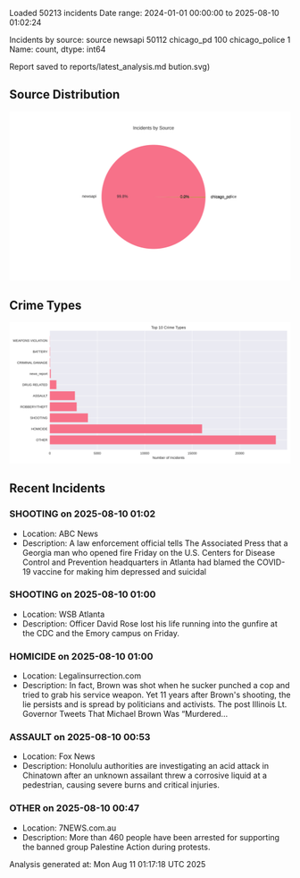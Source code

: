 
Loaded 50213 incidents
Date range: 2024-01-01 00:00:00 to 2025-08-10 01:02:24

Incidents by source:
source
newsapi           50112
chicago_pd          100
chicago_police        1
Name: count, dtype: int64

Report saved to reports/latest_analysis.md
bution.svg)

## Source Distribution
![Source Distribution](images/source_distribution.svg)

## Crime Types
![Crime Types](images/crime_types.svg)

## Recent Incidents

### SHOOTING on 2025-08-10 01:02
- Location: ABC News
- Description: A law enforcement official tells The Associated Press that a Georgia man who opened fire Friday on the U.S. Centers for Disease Control and Prevention headquarters in Atlanta had blamed the COVID-19 vaccine for making him depressed and suicidal


### SHOOTING on 2025-08-10 01:00
- Location: WSB Atlanta
- Description: Officer David Rose lost his life running into the gunfire at the CDC and the Emory campus on Friday.


### HOMICIDE on 2025-08-10 01:00
- Location: Legalinsurrection.com
- Description: In fact, Brown was shot when he sucker punched a cop and tried to grab his service weapon. Yet 11 years after Brown's shooting, the lie persists and is spread by politicians and activists.
The post Illinois Lt. Governor Tweets That Michael Brown Was “Murdered…


### ASSAULT on 2025-08-10 00:53
- Location: Fox News
- Description: Honolulu authorities are investigating an acid attack in Chinatown after an unknown assailant threw a corrosive liquid at a pedestrian, causing severe burns and critical injuries.


### OTHER on 2025-08-10 00:47
- Location: 7NEWS.com.au
- Description: More than 460 people have been arrested for supporting the banned group Palestine Action during protests.

Analysis generated at: Mon Aug 11 01:17:18 UTC 2025
